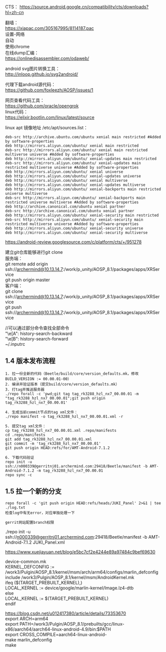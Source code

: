 CTS：
https://source.android.google.cn/compatibility/cts/downloads?hl=zh-cn   

翻墙：   
https://xiapac.com/305167995/8114187.pac   
设置-网络    
   自动   
   使用chrome   
在线dump汇编：   
   https://onlinedisassembler.com/odaweb/  
   
android svg图片转换工具：   
   http://inloop.github.io/svg2android/   
   
代理下载android源代码：   
   https://github.com/foxleezh/AOSP/issues/1    
   
网页查看代码工具：   
   https://github.com/oracle/opengrok  
linux代码：   
   https://elixir.bootlin.com/linux/latest/source   
   
linux apt 镜像地址 /etc/apt/sources.list：　　　  
~~~ shell
deb-src http://archive.ubuntu.com/ubuntu xenial main restricted #Added by software-properties
deb http://mirrors.aliyun.com/ubuntu/ xenial main restricted
deb-src http://mirrors.aliyun.com/ubuntu/ xenial main restricted multiverse universe #Added by software-properties
deb http://mirrors.aliyun.com/ubuntu/ xenial-updates main restricted
deb-src http://mirrors.aliyun.com/ubuntu/ xenial-updates main restricted multiverse universe #Added by software-properties
deb http://mirrors.aliyun.com/ubuntu/ xenial universe
deb http://mirrors.aliyun.com/ubuntu/ xenial-updates universe
deb http://mirrors.aliyun.com/ubuntu/ xenial multiverse
deb http://mirrors.aliyun.com/ubuntu/ xenial-updates multiverse
deb http://mirrors.aliyun.com/ubuntu/ xenial-backports main restricted universe multiverse
deb-src http://mirrors.aliyun.com/ubuntu/ xenial-backports main restricted universe multiverse #Added by software-properties
deb http://archive.canonical.com/ubuntu xenial partner
deb-src http://archive.canonical.com/ubuntu xenial partner
deb http://mirrors.aliyun.com/ubuntu/ xenial-security main restricted
deb-src http://mirrors.aliyun.com/ubuntu/ xenial-security main restricted multiverse universe #Added by software-properties
deb http://mirrors.aliyun.com/ubuntu/ xenial-security universe
deb http://mirrors.aliyun.com/ubuntu/ xenial-security multiverse

~~~~
   
   https://android-review.googlesource.com/c/platform/cts/+/951278

建立git仓库能够进行git clone   
服务端：   
git remote add origin ssh://archermind@10.13.14.7:/work/p_unity/AOSP_8.1/packages/apps/XRService   
git push origin master    
客户端：  
git clone ssh://archermind@10.13.14.7:/work/p_unity/AOSP_8.1/packages/apps/XRService   
git push ssh://archermind@10.13.14.7:/work/p_unity/AOSP_8.1/packages/apps/XRService 
   
//可以通过部分命令查找全部命令   
"\e[A": history-search-backward   
"\e[B": history-search-forward    
~/.inputrc   


## 1.4 版本发布流程

```
1. 拉一份全新的代码（Beetle/build/core/version_defaults.mk，修改BUILD_VERSION := 00.00.01-00）
2. 编译并验证版本（提交build/core/version_defaults.mk）
3. 打tag并推送服务器
./repo forall -c 'pwd;git tag tag_rk3288_hzl_nx7_00.00.01 -m "tag_rk3288_hzl_nx7_00.00.01";git push origin tag_rk3288_hzl_nx7_00.00.01'

4. 生成当前commit节点的tag xml文件：
./repo manifest -o tag_rk3288_hzl_nx7_00.00.01.xml -r

5. 提交tag xml文件：
cp tag_rk3288_hzl_nx7_00.00.01.xml .repo/manifests
cd .repo/manifests
git add tag_rk3288_hzl_nx7_00.00.01.xml
git commit -m 'tag_rk3288_hzl_nx7_00.00.01'
git push origin HEAD:refs/for/AMT-Android-7.1.2

6. 下载代码验证
repo init -u ssh://n000339@gerritnj01.archermind.com:29418/Beetle/manifest -b AMT-Android-7.1.2 -m tag_rk3288_hzl_nx7_00.00.01
repo sync -c
```

## 1.5 拉一个新的分支
```
repo forall -c 'git push origin HEAD:refs/heads/JUKI_Panel' 2>&1 | tee ./log.txt
检查log中有无error，对应单独处理一下

gerrit网站配置branch权限
```

./repo init -u ssh://n000339@gerritnj01.archermind.com:29418/Beetle/manifest -b AMT-Android-7.1.2 JUKI_Panel.xml   



https://www.xuejiayuan.net/blog/e5bc7cf2e4244e89a97484c9bef69630    

device-common.mk   
KERNEL_DEFCONFIG := /work3/Pulgin/AOSP_8.1/kernel/msm/arch/arm64/configs/marlin_defconfig   
include /work3/Pulgin/AOSP_8.1/kernel/msm/AndroidKernel.mk   
ifeq ($(TARGET_PREBUILT_KERNEL),)  
    LOCAL_KERNEL := device/google/marlin-kernel/Image.lz4-dtb   
else   
LOCAL_KERNEL := $(TARGET_PREBUILT_KERNEL)   
endif   

https://blog.csdn.net/u012417380/article/details/73353670    
export ARCH=arm64   
export PATH=/work3/Pulgin/AOSP_8.1/prebuilts/gcc/linux-x86/aarch64/aarch64-linux-android-4.9/bin:$PATH   
export CROSS_COMPILE=aarch64-linux-android-   
make marlin_defconfig    
make   
